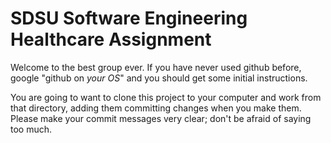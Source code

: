 SDSU Software Engineering Healthcare Assignment
===============================================

Welcome to the best group ever. If you have never used github before, google "github on *your OS*" and you should get some initial instructions.

You are going to want to clone this project to your computer and work from that directory, adding them committing changes when you make them. Please make your commit messages very clear; don't be afraid of saying too much.

